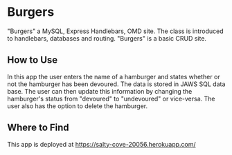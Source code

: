 # Burgers

"Burgers" a MySQL, Express Handlebars, OMD site. The class is introduced to handlebars, databases and routing. "Burgers" is a basic CRUD site.

## How to Use

In this app the user enters the name of a hamburger and states whether or not the hamburger has been devoured. The data is stored in JAWS SQL data base. The user can then update this information by changing the hamburger's status from "devoured" to "undevoured" or vice-versa. The user also has the option to delete the hamburger.

## Where to Find

This app is deployed at https://salty-cove-20056.herokuapp.com/
